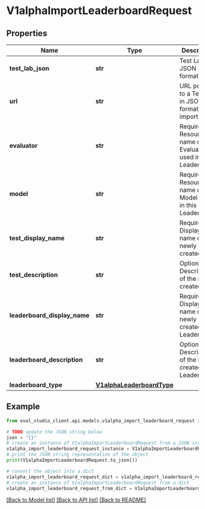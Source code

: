 # V1alphaImportLeaderboardRequest


## Properties

Name | Type | Description | Notes
------------ | ------------- | ------------- | -------------
**test_lab_json** | **str** | Test Lab in JSON format. | [optional] 
**url** | **str** | URL pointing to a Test Lab in JSON format to import. | [optional] 
**evaluator** | **str** | Required. Resource name of the Evaluator used in this Leaderboard. | [optional] 
**model** | **str** | Required. Resource name of the Model used in this Leaderboard. | [optional] 
**test_display_name** | **str** | Required. Display name of the newly created Test. | [optional] 
**test_description** | **str** | Optional. Description of the newly created Test. | [optional] 
**leaderboard_display_name** | **str** | Required. Display name of the newly created Leaderboard. | [optional] 
**leaderboard_description** | **str** | Optional. Description of the newly created Leaderboard. | [optional] 
**leaderboard_type** | [**V1alphaLeaderboardType**](V1alphaLeaderboardType.md) |  | [optional] 

## Example

```python
from eval_studio_client.api.models.v1alpha_import_leaderboard_request import V1alphaImportLeaderboardRequest

# TODO update the JSON string below
json = "{}"
# create an instance of V1alphaImportLeaderboardRequest from a JSON string
v1alpha_import_leaderboard_request_instance = V1alphaImportLeaderboardRequest.from_json(json)
# print the JSON string representation of the object
print(V1alphaImportLeaderboardRequest.to_json())

# convert the object into a dict
v1alpha_import_leaderboard_request_dict = v1alpha_import_leaderboard_request_instance.to_dict()
# create an instance of V1alphaImportLeaderboardRequest from a dict
v1alpha_import_leaderboard_request_from_dict = V1alphaImportLeaderboardRequest.from_dict(v1alpha_import_leaderboard_request_dict)
```
[[Back to Model list]](../README.md#documentation-for-models) [[Back to API list]](../README.md#documentation-for-api-endpoints) [[Back to README]](../README.md)


